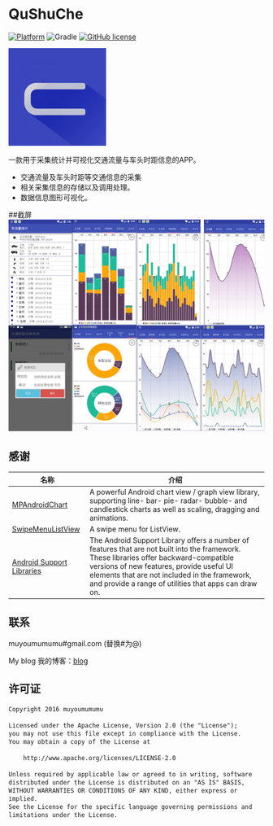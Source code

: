 # QuShuChe

[![Platform](https://img.shields.io/badge/platform-Android-blue.svg)](https://github.com/muyoumumumu/QuShuChe)
![Gradle](https://img.shields.io/badge/gradle-2.2.2-blue.svg)
[![GitHub license](https://img.shields.io/badge/license-Apache%202-blue.svg)](https://raw.githubusercontent.com/muyoumumumu/QuShuChe/master/LICENSE)

![icon](https://github.com/muyoumumumu/QuShuChe/blob/master/screenshots/icon.png)

一款用于采集统计并可视化交通流量与车头时距信息的APP。   
* 交通流量及车头时距等交通信息的采集   
* 相关采集信息的存储以及调用处理。   
* 数据信息图形可视化。


##截屏
![scr](https://github.com/muyoumumumu/QuShuChe/blob/master/screenshots/main.jpg)

## 感谢
名称 | 介绍
--------- | --------
[MPAndroidChart](https://github.com/PhilJay/MPAndroidChart) | A powerful Android chart view / graph view library, supporting line- bar- pie- radar- bubble- and candlestick charts as well as scaling, dragging and animations.
[SwipeMenuListView](https://github.com/baoyongzhang/SwipeMenuListView) | A swipe menu for ListView.
[Android Support Libraries](https://developer.android.com/topic/libraries/support-library/index.html) | The Android Support Library offers a number of features that are not built into the framework. These libraries offer backward-compatible versions of new features, provide useful UI elements that are not included in the framework, and provide a range of utilities that apps can draw on.


## 联系
muyoumumumu#gmail.com (替换#为@)

My blog 我的博客：[blog](http://muyoumumumu.github.io/)

## 许可证

    Copyright 2016 muyoumumumu

    Licensed under the Apache License, Version 2.0 (the "License");
    you may not use this file except in compliance with the License.
    You may obtain a copy of the License at

        http://www.apache.org/licenses/LICENSE-2.0

    Unless required by applicable law or agreed to in writing, software
    distributed under the License is distributed on an "AS IS" BASIS,
    WITHOUT WARRANTIES OR CONDITIONS OF ANY KIND, either express or implied.
    See the License for the specific language governing permissions and
    limitations under the License.


